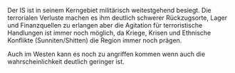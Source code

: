Der IS ist in seinem Kerngebiet militärisch weitestgehend besiegt. Die terrorialen Verluste machen es ihm deutlich schwerer Rückzugsorte, Lager und Finanzquellen zu erlangen aber die Agitation für terroristische Handlungen ist immer noch möglich, da Kriege, Krisen und Ethnische Konflikte (Sunniten/Shitten) die Region immer noch prägen.

Auch im Westen kann es noch zu angriffen kommen wenn auch die wahrscheinlichkeit deutlich geringer ist.